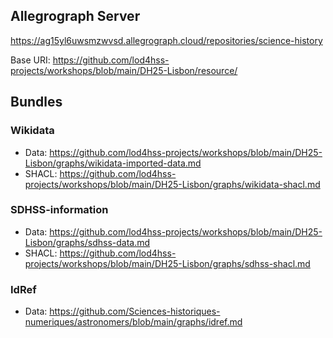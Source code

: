 

## Allegrograph Server

https://ag15yl6uwsmzwvsd.allegrograph.cloud/repositories/science-history

Base URI: https://github.com/lod4hss-projects/workshops/blob/main/DH25-Lisbon/resource/


## Bundles


### Wikidata

* Data: https://github.com/lod4hss-projects/workshops/blob/main/DH25-Lisbon/graphs/wikidata-imported-data.md
* SHACL: https://github.com/lod4hss-projects/workshops/blob/main/DH25-Lisbon/graphs/wikidata-shacl.md


### SDHSS-information

* Data: https://github.com/lod4hss-projects/workshops/blob/main/DH25-Lisbon/graphs/sdhss-data.md
* SHACL: https://github.com/lod4hss-projects/workshops/blob/main/DH25-Lisbon/graphs/sdhss-shacl.md


### IdRef

* Data: https://github.com/Sciences-historiques-numeriques/astronomers/blob/main/graphs/idref.md